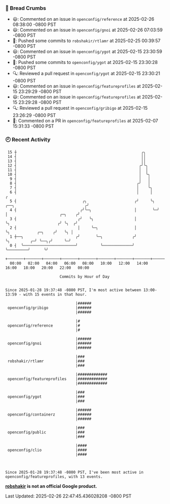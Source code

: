 ### 🍞 Bread Crumbs

 * 😃: Commented on an issue in `openconfig/reference` at 2025-02-26 08:38:00 -0800 PST
 * 😃: Commented on an issue in `openconfig/gnoi` at 2025-02-26 07:03:59 -0800 PST
 * 🚢: Pushed some commits to `robshakir/rtlamr` at 2025-02-25 00:39:57 -0800 PST
 * 😃: Commented on an issue in `openconfig/ygot` at 2025-02-15 23:30:59 -0800 PST
 * 🚢: Pushed some commits to `openconfig/ygot` at 2025-02-15 23:30:28 -0800 PST
 * 🔍: Reviewed a pull request in  `openconfig/ygot` at 2025-02-15 23:30:21 -0800 PST
 * 😃: Commented on an issue in `openconfig/featureprofiles` at 2025-02-15 23:29:29 -0800 PST
 * 😃: Commented on an issue in `openconfig/featureprofiles` at 2025-02-15 23:29:28 -0800 PST
 * 🔍: Reviewed a pull request in  `openconfig/gribigo` at 2025-02-15 23:26:29 -0800 PST
 * 💬: Commented on a PR in  `openconfig/featureprofiles` at 2025-02-07 15:31:33 -0800 PST

### 🕘 Recent Activity
```
 15 ┼                                                       ╭╮
 14 ┤                                                       ││
 13 ┤                                                       ││
 12 ┤                                                      ╭╯╰╮
 11 ┤                                                      │  │
 10 ┤                                                      │  ╰╮
  9 ┤                                                      │   │
  8 ┤                                                     ╭╯   │
  7 ┤                                                     │    ╰╮
  6 ┤                                                     │     │                                      ╭
  5 ┤                             ╭╮                     ╭╯     ╰╮ ╭──╮                               ╭╯
  4 ┤                            ╭╯╰─╮                   │       ╰─╯  │                       ╭─╮    ╭╯
  3 ┤                           ╭╯   ╰╮                  │            ╰╮                     ╭╯ ╰╮  ╭╯
  2 ┤                           │     ╰─╮                │             ╰╮            ╭─╮    ╭╯   ╰╮ │
  1 ┼──╮                       ╭╯       ╰─╮             ╭╯              ╰╮         ╭─╯ ╰──╮╭╯     ╰─╯
  0 ┤  ╰───────────────────────╯          ╰─────────────╯                ╰─────────╯      ╰╯
    +───────+───────+───────+───────+───────+───────+───────+───────+───────+───────+───────+───────+────
  00:00   02:00   04:00   06:00   08:00   10:00   12:00   14:00   16:00   18:00   20:00   22:00   00:00   

						Commits by Hour of Day


Since 2025-01-28 19:37:48 -0800 PST, I'm most active between 13:00-13:59 - with 15 events in that hour.

```



```
                               |######
 openconfig/gribigo            |######
                               |######

                               |#
 openconfig/reference          |#
                               |#

                               |######
 openconfig/gnoi               |######
                               |######

                               |###
 robshakir/rtlamr              |###
                               |###

                               |#############
 openconfig/featureprofiles    |#############
                               |#############

                               |###
 openconfig/ygot               |###
                               |###

                               |######
 openconfig/containerz         |######
                               |######

                               |###
 openconfig/public             |###
                               |###

                               |####
 openconfig/clio               |####
                               |####



Since 2025-01-28 19:37:48 -0800 PST, I've been most active in openconfig/featureprofiles, with 13 events.

```
**[robshakir](mailto:robjs@google.com) is not an official Google product.**  


Last Updated: 2025-02-26 22:47:45.436028208 -0800 PST
